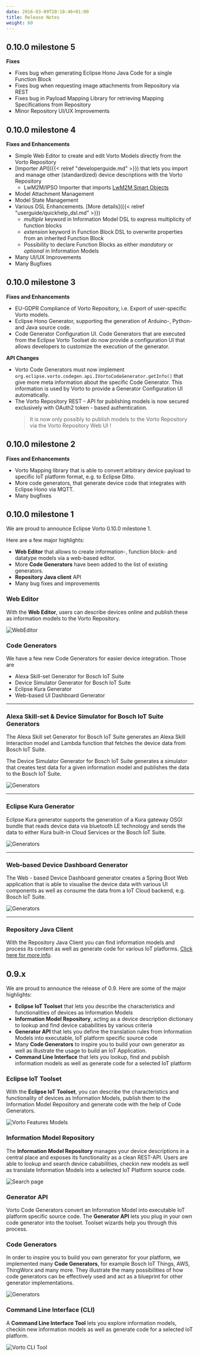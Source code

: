 ```yaml
---
date: 2016-03-09T20:10:46+01:00
title: Release Notes
weight: 60
---
```


## 0.10.0 milestone 5

**Fixes**

* Fixes bug when generating Eclipse Hono Java Code for a single Function Block
* Fixes bug when requesting image attachments from Repository via REST
* Fixes bug in Payload Mapping Library for retrieving Mapping Specifications from Repository
* Minor Repository UI/UX Improvements

## 0.10.0 milestone 4

**Fixes and Enhancements**

* Simple Web Editor to create and edit Vorto Models directly from the Vorto Repository
* [Importer API]({{< relref "developerguide.md" >}}) that lets you import and manage other (standardized) device descriptions with the Vorto Repository
	* LwM2M/IPSO Importer that imports [LwM2M Smart Objects](https://github.com/IPSO-Alliance/pub/tree/master/reg%20v1_1)
* Model Attachment Management
* Model State Management
* Various DSL Enhancements. [More details]({{< relref "userguide/quickhelp_dsl.md" >}})
	* _multiple_ keyword in Information Model DSL to express multiplicity of function blocks
	* _extension_ keyword in Function Block DSL to overwrite properties from an inherited Function Block
	* Possibility to declare Function Blocks as either _mandatory_ or _optional_ in Information Models
* Many UI/UX Improvements
* Many Bugfixes


## 0.10.0 milestone 3

**Fixes and Enhancements**

- EU-GDPR Compliance of Vorto Repository, i.e. Export of user-specific Vorto models.
- Eclipse Hono Generator, supporting the generation of Arduino-, Python- and Java source code.
- Code Generator Configuration UI. Code Generators that are executed from the Eclipse Vorto Toolset do now provide a configuration UI that allows developers to customize the execution of the generator.


**API Changes**
 
- Vorto Code Generators must now implement `org.eclipse.vorto.codegen.api.IVortoCodeGenerator.getInfo()` that give more meta information about the specific Code Generator. This information is used by Vorto to provide a Generator Configuration UI automatically.
- The Vorto Repository REST - API for publishing models is now secured exclusively with OAuth2 token - based authentication. 
	> It is now only possibly to publish models to the Vorto Repository via the Vorto Repository Web UI !

## 0.10.0 milestone 2
**Fixes and Enhancements**

* Vorto Mapping library that is able to convert arbitrary device payload to specific IoT platform format, e.g. to Eclipse Ditto.
* More code generators, that generate device code that integrates with Eclipse Hono via MQTT.
* Many bugfixes


## 0.10.0 milestone 1
We are proud to announce Eclipse Vorto 0.10.0 milestone 1.

Here are a few major highlights:

* **Web Editor** that allows to create information-, function block- and datatype models via a web-based editor.
* More **Code Generators** have been added to the list of existing generators.
* **Repository Java client** API
* Many bug fixes and improvements

### Web Editor
With the **Web Editor**, users can describe devices online and publish these as information models to the Vorto Repository.

![WebEditor](/images/release_notes/0.10.0-m2/webeditor_details.png)

### Code Generators

We have a few new Code Generators for easier device integration. Those are

*   Alexa Skill-set Generator for Bosch IoT Suite
*   Device Simulator Generator for Bosch IoT Suite
*   Eclipse Kura Generator
*   Web-based UI Dashboard Generator

* * *

### Alexa Skill-set & Device Simulator for Bosch IoT Suite Generators

The Alexa Skill set Generator for Bosch IoT Suite generates an Alexa Skill Interaction model and Lambda function that fetches the device data from Bosch IoT Suite.

The Device Simulator Generator for Bosch IoT Suite generates a simulator that creates test data for a given information model and publishes the data to the Bosch IoT Suite.

![Generators](/images/release_notes/0.10.0-m2/webeditor_details.png)

* * *

### Eclipse Kura Generator

Eclipse Kura generator supports the generation of a Kura gateway OSGI bundle that reads device data via bluetooth LE technology and sends the data to either Kura built-in Cloud Services or the Bosch IoT Suite.

![Generators](/images/release_notes/0.10.0-m2/webeditor_details.png)

* * *

### Web-based Device Dashboard Generator

The Web - based Device Dashboard generator creates a Spring Boot Web application that is able to visualise the device data with various UI components as well as consume the data from a IoT Cloud backend, e.g. Bosch IoT Suite.

![Generators](/images/release_notes/0.10.0-m2/webeditor_details.png)

* * *

### Repository Java Client

With the Repository Java Client you can find information models and process its content as well as generate code for various IoT platforms. [Click here for more info](https://github.com/eclipse/vorto/tree/development/server/repo/repository-java-client/Readme.md).



## 0.9.x

We are proud to announce the release of 0.9. Here are some of the major highlights:

*   **Eclipse IoT Toolset** that lets you describe the characteristics and functionalities of devices as Information Models
*   **Information Model Repository**, acting as a device description dictionary to lookup and find device cababilities by various criteria
*   **Generator API** that lets you define the translation rules from Information Models into executable, IoT platform specific source code
*   Many **Code Generators** to inspire you to build your own generator as well as illustrate the usage to build an IoT Application.
*   **Command Line Interface** that lets you lookup, find and publish information models as well as generate code for a selected IoT platform

### Eclipse IoT Toolset

With the **Eclipse IoT Toolset**, you can describe the characteristics and functionality of devices as Information Models, publish them to the Information Model Repository and generate code with the help of Code Generators.

![Vorto Features Models](/images/release_notes/0.9.x/vorto_features_models.png)

### Information Model Repository

The **Information Model Repository** manages your device descriptions in a central place and exposes its functionality as a clean REST-API. Users are able to lookup and search device cababilities, checkin new models as well as translate Information Models into a selected IoT Platform source code.

![Search page](/images/release_notes/0.9.x/vorto_repository_search.png)

### Generator API

Vorto Code Generators convert an Information Model into executable IoT platform specific source code. The **Generator API** lets you plug in your own code generator into the toolset. Toolset wizards help you through this process.

### Code Generators

In order to inspire you to build you own generator for your platform, we implemented many **Code Generators**, for example Bosch IoT Things, AWS, ThingWorx and many more. They illustrate the many possibilities of how code generators can be effectively used and act as a blueprint for other generator implementations.

![Generators](/images/release_notes/0.9.x/vorto_repository_generators.png)

### Command Line Interface (CLI)

A **Command Line Interface Tool** lets you explore information models, checkin new information models as well as generate code for a selected IoT platform.

![Vorto CLI Tool](/images/release_notes/0.9.x/vorto_features_cli_tool.png)

